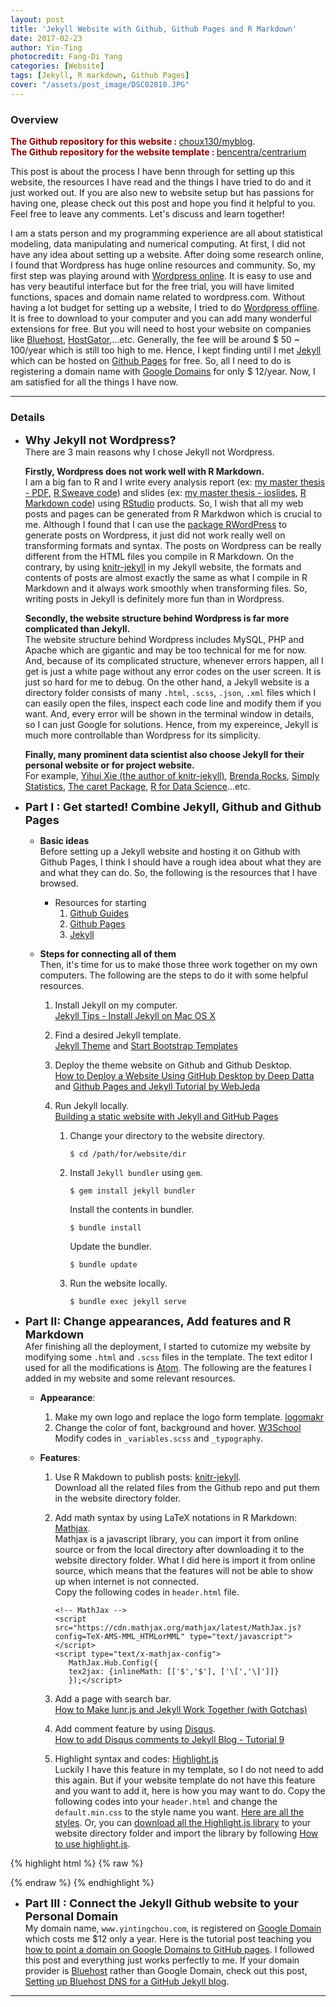 ```yaml
---
layout: post
title: 'Jekyll Website with Github, Github Pages and R Markdown'
date: 2017-02-23
author: Yin-Ting
photocredit: Fang-Di Yang
categories: [Website]
tags: [Jekyll, R markdown, Github Pages]
cover: "/assets/post_image/DSC02810.JPG"
---
```

### Overview
**<font color="darkred">The Github repository for this website : </font>** [choux130/myblog](https://github.com/choux130/myblog). <br />
**<font color="darkred">The Github repository for the website template : </font>** [bencentra/centrarium](https://github.com/bencentra/centrarium)

This post is about the process I have benn through for setting up this website, the resources I have read and the things I have tried to do and it just worked out. If you are also new to website setup but has passions for having one, please check out this post and hope you find it helpful to you. Feel free to leave any comments. Let's discuss and learn together! 

I am a stats person and my programming experience are all about statistical modeling, data manipulating and numerical computing. At first, I did not have any idea about setting up a website. After doing some research online, I found that Wordpress has huge online resources and community. So, my first step was playing around with [Wordpress online](https://wordpress.com/start/design-type-with-store). It is easy to use and has very beautiful interface but for the free trial, you will have limited functions, spaces and domain name related to wordpress.com. Without having a lot budget for setting up a website, I tried to do [Wordpress offline](https://wordpress.org/download/). It is free to download to your computer and you can add many wonderful extensions for free. But you will need to host your website on companies like [Bluehost](https://www.bluehost.com), [HostGator](http://www.hostgator.com),...etc. Generally, the fee will be around \$ 50 ~ 100/year which is still too high to me. Hence, I kept finding until I met [Jekyll](https://jekyllrb.com/) which can be hosted on [Github Pages](https://pages.github.com/) for free. So, all I need to do is registering a domain name with [Google Domains](https://domains.google) for only \$ 12/year. Now, I am satisfied for all the things I have now. 

***

### Details
* **<font size="4">Why Jekyll not Wordpress? </font>** <br />
  There are 3 main reasons why I chose Jekyll not Wordpress. 
  
  **Firstly, Wordpress does not work well with R Markdown.** <br />
  I am a big fan to R and I write every analysis report (ex: [my master thesis - PDF](https://choux130.github.io/text_for_thesis/final_text.pdf), [R Sweave code](https://github.com/choux130/text_for_thesis)) and slides (ex: [my master thesis - ioslides](https://choux130.github.io/slide_thesis_ioslides/#1), [R Markdown code](https://github.com/choux130/slide_thesis_ioslides)) using [RStudio](https://www.rstudio.com/) products. So, I wish that all my web posts and pages can be generated from R Markdwon which is crucial to me. Although I found that I can use the [package RWordPress](https://yihui.name/knitr/demo/wordpress/) to generate posts on Wordpress, it just did not work really well on transforming formats and syntax. The posts on Wordpress can be really different from the HTML files you compile in R Markdown. On the contrary, by using [knitr-jekyll](https://github.com/yihui/knitr-jekyll) in my Jekyll website, the formats and contents of posts are almost exactly the same as what I compile in R Markdown and it always work smoothly when transforming files. So, writing posts in Jekyll is definitely more fun than in Wordpress. 
  
  **Secondly, the website structure behind Wordpress is far more complicated than Jekyll.** <br />
  The website structure behind Wordpress includes MySQL, PHP and Apache which are gigantic and may be too technical for me for now. And, because of its complicated structure, whenever errors happen, all I get is just a white page without any error codes on the user screen. It is just so hard for me to debug. On the other hand, a Jekyll website is a directory folder consists of many `.html`, `.scss`, `.json`, `.xml` files which I can easily open the files, inspect each code line and modify them if you want. And, every error will be shown in the terminal window in details, so I can just Google for solutions. Hence, from my expereince, Jekyll is much more controllable than Wordpress for its simplicity. 
  
  **Finally, many prominent data scientist also choose Jekyll for their personal website or for project website.** <br /> 
  For example, [Yihui Xie (the author of knitr-jekyll)](https://yihui.name), [Brenda Rocks](https://brendanrocks.com), [Simply Statistics](http://simplystatistics.org), [The caret Package](http://topepo.github.io/caret/index.html), [R for Data Science](http://r4ds.had.co.nz)...etc. 

* **<font size="4">Part I : Get started! Combine Jekyll, Github and Github Pages</font>** <br />
  * **Basic ideas** <br />
  Before setting up a Jekyll website and hosting it on Github with Github Pages, I think I should have a rough idea about what they are and what they can do. So, the following is the resources that I have browsed.
  
    * Resources for starting
      1. [Github Guides](https://guides.github.com)
      2. [Github Pages](https://pages.github.com)
      3. [Jekyll](https://jekyllrb.com)
    
  * **Steps for connecting all of them** <br />
  Then, it's time for us to make those three work together on my own computers. The following are the steps to do it with some helpful resources. 
  
    1. Install Jekyll on my computer. <br /> 
    [Jekyll Tips - Install Jekyll on Mac OS X](http://jekyll.tips/jekyll-casts/install-jekyll-on-os-x/)
    2. Find a desired Jekyll template. <br />
    [Jekyll Theme](http://jekyllthemes.org) and [Start Bootstrap Templates](https://startbootstrap.com/template-categories/all/)
    3. Deploy the theme website on Github and Github Desktop. <br />
    [How to Deploy a Website Using GitHub Desktop by Deep Datta](https://www.youtube.com/watch?v=39hnYDC_o9U) and [Github Pages and Jekyll Tutorial by WebJeda](https://www.youtube.com/channel/UCbOO7d0vVo0kIrkd7m32irg)
    4. Run Jekyll locally. <br />
    [Building a static website with Jekyll and GitHub Pages](http://programminghistorian.org/lessons/building-static-sites-with-jekyll-github-pages#section3a)
      
        1. Change your directory to the website directory. 
            ```
            $ cd /path/for/website/dir
            ```
        2. Install `Jekyll bundler` using `gem`. 
            ```
            $ gem install jekyll bundler
            ```
           Install the contents in bundler. 
            ```
            $ bundle install 
            ```
            Update the bundler.
          
            ```
            $ bundle update
            ```
        3. Run the website locally.
          
            ```
            $ bundle exec jekyll serve
            ```
          


          
* **<font size="4">Part II: Change appearances, Add features and R Markdown</font>** <br />
  Afer finishing all the deployment, I started to cutomize my website by modifying some `.html` and `.scss` files in the template. The text editor I used for all the modifications is [Atom](https://atom.io). The following are the features I added in my website and some relevant resources. 

  * **Appearance**:
    1. Make my own logo and replace the logo form template. [logomakr](https://logomakr.com)  
    2. Change the color of font, background and hover. [W3School](https://www.w3schools.com/colors/colors_picker.asp) <br />
      Modify codes in `_variables.scss` and `_typography`. 
      
  * **Features**: 
    1. Use R Makdown to publish posts:  [knitr-jekyll](https://github.com/yihui/knitr-jekyll). <br /> 
       Download all the related files from the Github repo and put them in the website directory folder. 
    2. Add math syntax by using LaTeX notations in R Markdown: [Mathjax](http://docs.mathjax.org/en/latest/start.html). <br />
    Mathjax is a javascript library, you can import it from online source or from the local directory after downloading it to the website directory folder. What I did here is import it from online source, which means that the features will not be able to show up when internet is not connected.<br />
       Copy the following codes in `header.html` file. 
       
       ```
       <!-- MathJax -->
       <script src="https://cdn.mathjax.org/mathjax/latest/MathJax.js?config=TeX-AMS-MML_HTMLorMML" type="text/javascript"></script>
       <script type="text/x-mathjax-config">
          MathJax.Hub.Config({
          tex2jax: {inlineMath: [['$','$'], ['\[','\]']]}
          });</script>
       ```  
    4. Add a page with search bar. <br />
    [How to Make lunr.js and Jekyll Work Together (with Gotchas)](http://rayhightower.com/blog/2016/01/04/how-to-make-lunrjs-jekyll-work-together/) 
    5. Add comment feature by using [Disqus](https://disqus.com). <br />
    [How to add Disqus comments to Jekyll Blog - Tutorial 9](https://www.youtube.com/watch?v=etvHFmVCvj8)
    6. Highlight syntax and codes:  [Highlight.js](https://highlightjs.org) <br />
    Luckily I have this feature in my template, so I do not need to add this again. But if your website template do not have this feature and you want to add it, here is how you may want to do. Copy the following codes into your `header.html` and change the `default.min.css` to the style name you want. [Here are all the styles](https://highlightjs.org/static/demo/). Or, you can [download all the Highlight.js library](https://highlightjs.org/download/) to your website directory folder and import the library by following [How to use highlight.js](https://highlightjs.org/usage/). 

{% highlight html %}
{% raw %}
<link rel="stylesheet"  href="//cdnjs.cloudflare.com/ajax/libs/highlight.js/9.9.0/styles/default.min.css">
<script src="//cdnjs.cloudflare.com/ajax/libs/highlight.js/9.9.0/highlight.min.js"></script>
{% endraw %}
{% endhighlight %}

* **<font size="4">Part III : Connect the Jekyll Github website to your Personal Domain</font>** <br />
My domain name, `www.yintingchou.com`, is registered on [Google Domain](http://www.curtismlarson.com/blog/2015/04/12/github-pages-google-domains/) which costs me \$12 only a year. Here is the tutorial post teaching you [how to point a domain on Google Domains to GitHub pages](http://www.curtismlarson.com/blog/2015/04/12/github-pages-google-domains/). I followed this post and everything just works perfectly to me. If your domain provider is [Bluehost](https://www.bluehost.com/) rather than Google Domain, check out this post, [Setting up Bluehost DNS for a GitHub Jekyll blog](http://bryancshepherd.com/Setting-up-Bluehost-DNS-for-a-GitHub-Jekyll-blog/).

***
